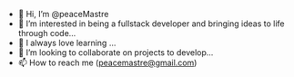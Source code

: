 - 👋 Hi, I’m @peaceMastre
- 👀 I’m interested in being a fullstack developer and bringing ideas to life through code...
- 🌱 I always love learning ...
- 💞️ I’m looking to collaborate on projects to develop...
- 📫 How to reach me (peacemastre@gmail.com)

<!---
peacePaull/peacePaull is a ✨ special ✨ repository because its `README.md` (this file) appears on your GitHub profile.
You can click the Preview link to take a look at your changes.
--->
